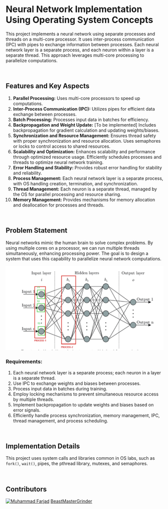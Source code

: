 # Neural Network Implementation Using Operating System Concepts

This project implements a neural network using separate processes and threads on a multi-core processor. It uses inter-process communication (IPC) with pipes to exchange information between processes. Each neural network layer is a separate process, and each neuron within a layer is a separate thread. This approach leverages multi-core processing to parallelize computations.

</br>

## Features and Key Aspects

1. **Parallel Processing:** Uses multi-core processors to speed up computations.
2. **Inter-Process Communication (IPC):** Utilizes pipes for efficient data exchange between processes.
3. **Batch Processing:** Processes input data in batches for efficiency.
4. **Backpropagation and Weight Update:** [To be implemented] Includes backpropagation for gradient calculation and updating weights/biases.
5. **Synchronization and Resource Management:** Ensures thread safety with proper synchronization and resource allocation. Uses semaphores or locks to control access to shared resources.
6. **Scalability and Optimization:** Enhances scalability and performance through optimized resource usage. Efficiently schedules processes and threads to optimize neural network training.
7. **Error Handling and Stability:** Provides robust error handling for stability and reliability.
8. **Process Management:** Each neural network layer is a separate process, with OS handling creation, termination, and synchronization.
9. **Thread Management:** Each neuron is a separate thread, managed by the OS for parallel processing and resource sharing.
10. **Memory Management:** Provides mechanisms for memory allocation and deallocation for processes and threads.

</br>

## Problem Statement

Neural networks mimic the human brain to solve complex problems. By using multiple cores on a processor, we can run multiple threads simultaneously, enhancing processing power. The goal is to design a system that uses this capability to parallelize neural network computations.

![NeuralNetwork Diagram](https://github.com/arfatkh/MultiThreaded-NeuralNetwork/blob/main/imgs/NN.png?raw=true)

### Requirements:

1. Each neural network layer is a separate process; each neuron in a layer is a separate thread.
2. Use IPC to exchange weights and biases between processes.
3. Process input data in batches during training.
4. Employ locking mechanisms to prevent simultaneous resource access by multiple threads.
5. Implement backpropagation to update weights and biases based on error signals.
6. Efficiently handle process synchronization, memory management, IPC, thread management, and process scheduling.

</br>

## Implementation Details

This project uses system calls and libraries common in OS labs, such as `fork()`, `wait()`, pipes, the pthread library, mutexes, and semaphores.

</br>

## Contributors

[![Muhammad Farjad](https://github.com/BeastMasterGrinder.png?size=40)](https://github.com/BeastMasterGrinder) [BeastMasterGrinder](https://github.com/BeastMasterGrinder)
